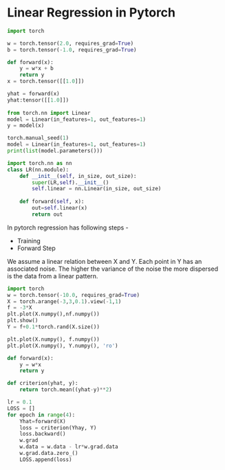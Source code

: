# Linear Regression in Pytorch 

```python
import torch 

w = torch.tensor(2.0, requires_grad=True)
b = torch.tensor(-1.0, requires_grad=True)

def forward(x):
    y = w*x + b 
    return y 
x = torch.tensor([[1.0]])

yhat = forward(x)
yhat:tensor([[1.0]])
    
from torch.nn import Linear 
model = Linear(in_features=1, out_features=1)
y = model(x)

torch.manual_seed(1)
model = Linear(in_features=1, out_features=1)
print(list(model.parameters()))

import torch.nn as nn 
class LR(nn.module):
    def __init__(self, in_size, out_size):
        super(LR,self).__init__()
        self.linear = nn.Linear(in_size, out_size)
        
    def forward(self, x):
        out=self.linear(x) 
        return out 
```



In pytorch regression has following steps - 

* Training 
* Forward Step 

We assume a linear relation between X and Y. Each point in Y has an associated noise. The higher the variance of the noise the more dispersed is the data from a linear pattern.  

```python
import torch 
w = torch.tensor(-10.0, requires_grad=True)
X = torch.arange(-3,3,0.1).view(-1,1)
f = -3*X
plt.plot(X.numpy(),nf.numpy())
plt.show()
Y = f+0.1*torch.rand(X.size())

plt.plot(X.numpy(), f.numpy())
plt.plot(X.numpy(), Y.numpy(), 'ro')

def forward(x):
    y = w*x
    return y 

def criterion(yhat, y):
    return torch.mean((yhat-y)**2)

lr = 0.1
LOSS = []
for epoch in range(4):
    Yhat=forward(X)
    loss = criterion(Yhay, Y)
    loss.backward()
    w.grad 
    w.data = w.data - lr*w.grad.data 
    w.grad.data.zero_()
    LOSS.append(loss)
    
```

